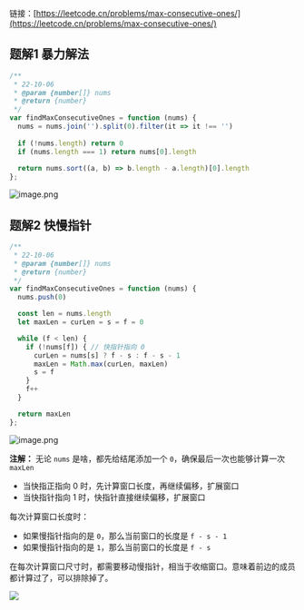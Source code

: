 链接：[https://leetcode.cn/problems/max-consecutive-ones/](https://leetcode.cn/problems/max-consecutive-ones/)

## 题解1 暴力解法

```javascript
/**
 * 22-10-06
 * @param {number[]} nums
 * @return {number}
 */
var findMaxConsecutiveOnes = function (nums) {
  nums = nums.join('').split(0).filter(it => it !== '')
  
  if (!nums.length) return 0
  if (nums.length === 1) return nums[0].length
  
  return nums.sort((a, b) => b.length - a.length)[0].length
};
```

![image.png](https://cdn.nlark.com/yuque/0/2022/png/2331396/1665070085915-5c55824d-94f4-4bde-b69e-37f468f9a34e.png#clientId=u8f285cbd-0091-4&crop=0&crop=0&crop=1&crop=1&from=paste&height=121&id=uecb7e3d5&margin=%5Bobject%20Object%5D&name=image.png&originHeight=242&originWidth=856&originalType=binary&ratio=1&rotation=0&showTitle=false&size=47298&status=done&style=stroke&taskId=u95cfcfb4-244d-4b3a-b132-6c8cc43eb1f&title=&width=428)

## 题解2 快慢指针

```javascript
/**
 * 22-10-06
 * @param {number[]} nums
 * @return {number}
 */
var findMaxConsecutiveOnes = function (nums) {
  nums.push(0)

  const len = nums.length
  let maxLen = curLen = s = f = 0

  while (f < len) {
    if (!nums[f]) { // 快指针指向 0
      curLen = nums[s] ? f - s : f - s - 1
      maxLen = Math.max(curLen, maxLen)
      s = f
    }
    f++
  }

  return maxLen
};
```

![image.png](https://cdn.nlark.com/yuque/0/2022/png/2331396/1665071703349-4f259f8b-555c-4ef0-b5c1-7f363564724f.png#clientId=u8f285cbd-0091-4&crop=0&crop=0&crop=1&crop=1&from=paste&height=121&id=ueaff416e&margin=%5Bobject%20Object%5D&name=image.png&originHeight=242&originWidth=856&originalType=binary&ratio=1&rotation=0&showTitle=false&size=48640&status=done&style=stroke&taskId=u92b44c29-2565-43e2-8183-081ef6a7d11&title=&width=428)

**注解：**
无论 `nums` 是啥，都先给结尾添加一个 `0`，确保最后一次也能够计算一次 `maxLen`

- 当快指正指向 0 时，先计算窗口长度，再继续偏移，扩展窗口
- 当快指针指向 1 时，快指针直接继续偏移，扩展窗口

每次计算窗口长度时：

- 如果慢指针指向的是 `0`，那么当前窗口的长度是 `f - s - 1`
- 如果慢指针指向的是 `1`，那么当前窗口的长度是 `f - s`

在每次计算窗口尺寸时，都需要移动慢指针，相当于收缩窗口。意味着前边的成员都计算过了，可以排除掉了。

![](https://cdn.nlark.com/yuque/0/2022/jpeg/2331396/1665072569436-c7cf0cc0-c834-456b-833c-1954648db3bc.jpeg)


